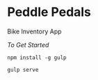 # Peddle Pedals
Bike Inventory App

*To Get Started*
```
npm install -g gulp
```
```
gulp serve
```

